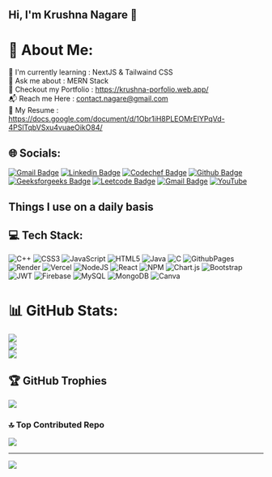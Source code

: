 ## Hi, I'm Krushna Nagare 👋


# 💫 About Me:
🔭 I'm currently learning : NextJS & Tailwaind CSS<br>💬  Ask me about : MERN Stack<br>🌱 Checkout my Portfolio : https://krushna-porfolio.web.app/<br>📬 Reach me Here : contact.nagare@gmail.com<br>📄 My Resume : https://docs.google.com/document/d/1Obr1iH8PLEOMrElYPqVd-4PSlTqbVSxu4vuaeOikO84/

## 🌐 Socials:
[![Gmail Badge](https://img.shields.io/badge/-mail-c14438?style=flat&logo=Gmail&logoColor=white)](mailto:contact.nagare@gmail.com "Connect via Email")
[![Linkedin Badge](https://img.shields.io/badge/-LinkedIn-0072b1?style=flat&logo=Linkedin&logoColor=white)](https://www.linkedin.com/in/krushna-nagare/ "Connect on LinkedIn")
[![Codechef Badge](https://img.shields.io/badge/-Codechef-brown?style=flat&logo=Codechef&logoColor=white)](https://www.codechef.com/users/krushna6 "Connect on Codechef")
[![Github Badge](https://img.shields.io/badge/-Github-white?style=flat&logo=Github&logoColor=black)](https://github.com/Krushnx "Connect on Github")
[![Geeksforgeeks Badge](https://img.shields.io/badge/-Geeksforgeeks-green?style=flat&logo=Geeksforgeeks&logoColor=white)](https://auth.geeksforgeeks.org/user/krushna6/ "View My GFG profile")
[![Leetcode Badge](https://img.shields.io/badge/-Leetcode-0072b1?style=flat&logo=Leetcode&logoColor=white)](https://leetcode.com/krushn/ "View My Leetcode profile")
[![Gmail Badge](https://img.shields.io/badge/-Instagram-c14438?style=flat&logo=Instagram&logoColor=white)](https://www.instagram.com/itskrushnanagare "Connect via Instagram")
[![YouTube](https://img.shields.io/badge/YouTube-%23FF0000.svg?logo=YouTube&logoColor=white)](https://youtube.com/@Krushna-nagare) 





## Things I use on a daily basis
## 💻 Tech Stack:
![C++](https://img.shields.io/badge/c++-%2300599C.svg?style=for-the-badge&logo=c%2B%2B&logoColor=white) ![CSS3](https://img.shields.io/badge/css3-%231572B6.svg?style=for-the-badge&logo=css3&logoColor=white) ![JavaScript](https://img.shields.io/badge/javascript-%23323330.svg?style=for-the-badge&logo=javascript&logoColor=%23F7DF1E) ![HTML5](https://img.shields.io/badge/html5-%23E34F26.svg?style=for-the-badge&logo=html5&logoColor=white) ![Java](https://img.shields.io/badge/java-%23ED8B00.svg?style=for-the-badge&logo=openjdk&logoColor=white) ![C](https://img.shields.io/badge/c-%2300599C.svg?style=for-the-badge&logo=c&logoColor=white) ![GithubPages](https://img.shields.io/badge/github%20pages-121013?style=for-the-badge&logo=github&logoColor=white) ![Render](https://img.shields.io/badge/Render-%46E3B7.svg?style=for-the-badge&logo=render&logoColor=white) ![Vercel](https://img.shields.io/badge/vercel-%23000000.svg?style=for-the-badge&logo=vercel&logoColor=white) ![NodeJS](https://img.shields.io/badge/node.js-6DA55F?style=for-the-badge&logo=node.js&logoColor=white) ![React](https://img.shields.io/badge/react-%2320232a.svg?style=for-the-badge&logo=react&logoColor=%2361DAFB) ![NPM](https://img.shields.io/badge/NPM-%23CB3837.svg?style=for-the-badge&logo=npm&logoColor=white) ![Chart.js](https://img.shields.io/badge/chart.js-F5788D.svg?style=for-the-badge&logo=chart.js&logoColor=white) ![Bootstrap](https://img.shields.io/badge/bootstrap-%238511FA.svg?style=for-the-badge&logo=bootstrap&logoColor=white) ![JWT](https://img.shields.io/badge/JWT-black?style=for-the-badge&logo=JSON%20web%20tokens) ![Firebase](https://img.shields.io/badge/firebase-a08021?style=for-the-badge&logo=firebase&logoColor=ffcd34) ![MySQL](https://img.shields.io/badge/mysql-4479A1.svg?style=for-the-badge&logo=mysql&logoColor=white) ![MongoDB](https://img.shields.io/badge/MongoDB-%234ea94b.svg?style=for-the-badge&logo=mongodb&logoColor=white) ![Canva](https://img.shields.io/badge/Canva-%2300C4CC.svg?style=for-the-badge&logo=Canva&logoColor=white)


# 📊 GitHub Stats:
![](https://github-readme-stats.vercel.app/api?username=krushnx&theme=dark&hide_border=false&include_all_commits=false&count_private=false)<br/>
![](https://github-readme-streak-stats.herokuapp.com/?user=krushnx&theme=dark&hide_border=false)<br/>
![](https://github-readme-stats.vercel.app/api/top-langs/?username=krushnx&theme=dark&hide_border=false&include_all_commits=false&count_private=false&layout=compact)

## 🏆 GitHub Trophies
![](https://github-profile-trophy.vercel.app/?username=krushnx&theme=radical&no-frame=false&no-bg=true&margin-w=4)

### 🔝 Top Contributed Repo
![](https://github-contributor-stats.vercel.app/api?username=krushnx&limit=5&theme=dark&combine_all_yearly_contributions=true)

---
[![](https://visitcount.itsvg.in/api?id=krushnx&icon=0&color=0)](https://visitcount.itsvg.in)
